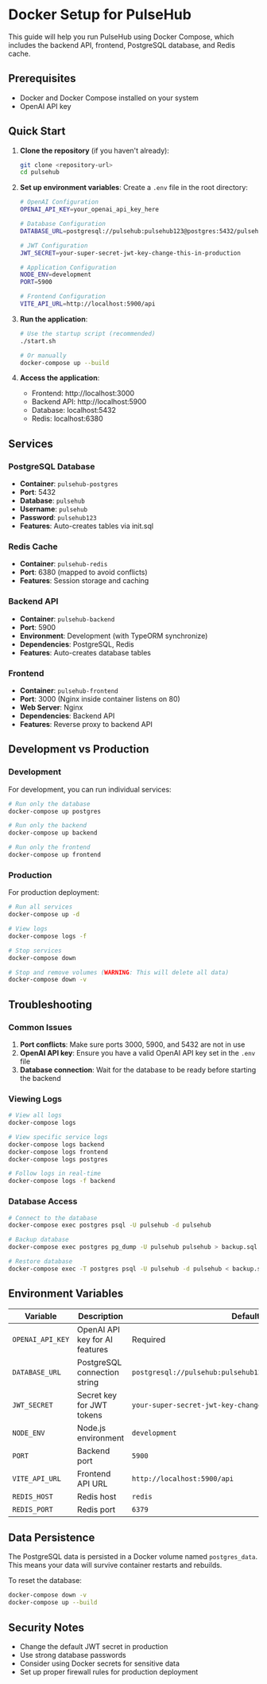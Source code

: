 # Docker Setup for PulseHub

This guide will help you run PulseHub using Docker Compose, which includes the backend API, frontend, PostgreSQL database, and Redis cache.

## Prerequisites

- Docker and Docker Compose installed on your system
- OpenAI API key

## Quick Start

1. **Clone the repository** (if you haven't already):
   ```bash
   git clone <repository-url>
   cd pulsehub
   ```

2. **Set up environment variables**:
   Create a `.env` file in the root directory:
   ```bash
   # OpenAI Configuration
   OPENAI_API_KEY=your_openai_api_key_here
   
   # Database Configuration
   DATABASE_URL=postgresql://pulsehub:pulsehub123@postgres:5432/pulsehub
   
   # JWT Configuration
   JWT_SECRET=your-super-secret-jwt-key-change-this-in-production
   
   # Application Configuration
   NODE_ENV=development
   PORT=5900
   
   # Frontend Configuration
   VITE_API_URL=http://localhost:5900/api
   ```

3. **Run the application**:
   ```bash
   # Use the startup script (recommended)
   ./start.sh
   
   # Or manually
   docker-compose up --build
   ```

4. **Access the application**:
   - Frontend: http://localhost:3000
   - Backend API: http://localhost:5900
   - Database: localhost:5432
   - Redis: localhost:6380

## Services

### PostgreSQL Database
- **Container**: `pulsehub-postgres`
- **Port**: 5432
- **Database**: `pulsehub`
- **Username**: `pulsehub`
- **Password**: `pulsehub123`
- **Features**: Auto-creates tables via init.sql

### Redis Cache
- **Container**: `pulsehub-redis`
- **Port**: 6380 (mapped to avoid conflicts)
- **Features**: Session storage and caching

### Backend API
- **Container**: `pulsehub-backend`
- **Port**: 5900
- **Environment**: Development (with TypeORM synchronize)
- **Dependencies**: PostgreSQL, Redis
- **Features**: Auto-creates database tables

### Frontend
- **Container**: `pulsehub-frontend`
- **Port**: 3000 (Nginx inside container listens on 80)
- **Web Server**: Nginx
- **Dependencies**: Backend API
- **Features**: Reverse proxy to backend API

## Development vs Production

### Development
For development, you can run individual services:
```bash
# Run only the database
docker-compose up postgres

# Run only the backend
docker-compose up backend

# Run only the frontend
docker-compose up frontend
```

### Production
For production deployment:
```bash
# Run all services
docker-compose up -d

# View logs
docker-compose logs -f

# Stop services
docker-compose down

# Stop and remove volumes (WARNING: This will delete all data)
docker-compose down -v
```

## Troubleshooting

### Common Issues

1. **Port conflicts**: Make sure ports 3000, 5900, and 5432 are not in use
2. **OpenAI API key**: Ensure you have a valid OpenAI API key set in the `.env` file
3. **Database connection**: Wait for the database to be ready before starting the backend

### Viewing Logs
```bash
# View all logs
docker-compose logs

# View specific service logs
docker-compose logs backend
docker-compose logs frontend
docker-compose logs postgres

# Follow logs in real-time
docker-compose logs -f backend
```

### Database Access
```bash
# Connect to the database
docker-compose exec postgres psql -U pulsehub -d pulsehub

# Backup database
docker-compose exec postgres pg_dump -U pulsehub pulsehub > backup.sql

# Restore database
docker-compose exec -T postgres psql -U pulsehub -d pulsehub < backup.sql
```

## Environment Variables

| Variable | Description | Default |
|----------|-------------|---------|
| `OPENAI_API_KEY` | OpenAI API key for AI features | Required |
| `DATABASE_URL` | PostgreSQL connection string | `postgresql://pulsehub:pulsehub123@postgres:5432/pulsehub` |
| `JWT_SECRET` | Secret key for JWT tokens | `your-super-secret-jwt-key-change-this-in-production` |
| `NODE_ENV` | Node.js environment | `development` |
| `PORT` | Backend port | `5900` |
| `VITE_API_URL` | Frontend API URL | `http://localhost:5900/api` |
| `REDIS_HOST` | Redis host | `redis` |
| `REDIS_PORT` | Redis port | `6379` |

## Data Persistence

The PostgreSQL data is persisted in a Docker volume named `postgres_data`. This means your data will survive container restarts and rebuilds.

To reset the database:
```bash
docker-compose down -v
docker-compose up --build
```

## Security Notes

- Change the default JWT secret in production
- Use strong database passwords
- Consider using Docker secrets for sensitive data
- Set up proper firewall rules for production deployment
